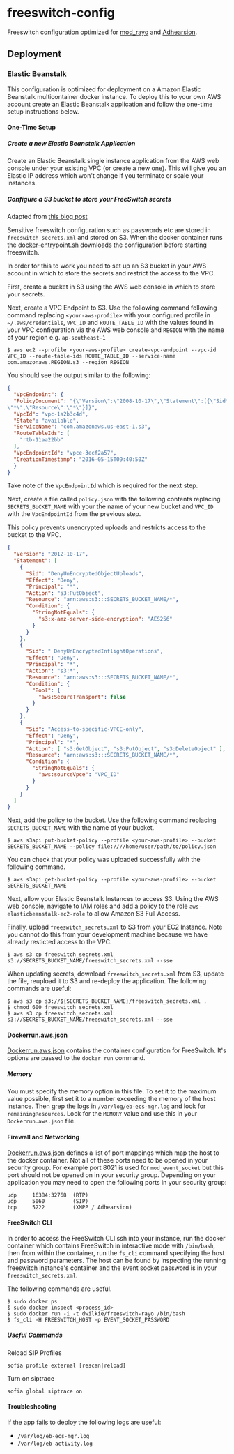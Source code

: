 # freeswitch-config

Freeswitch configuration optimized for [mod_rayo](https://freeswitch.org/confluence/display/FREESWITCH/mod_rayo) and [Adhearsion](https://github.com/adhearsion/adhearsion).

## Deployment

### Elastic Beanstalk

This configuration is optimized for deployment on a Amazon Elastic Beanstalk multicontainer docker instance. To deploy this to your own AWS account create an Elastic Beanstalk application and follow the one-time setup instructions below.

#### One-Time Setup

##### Create a new Elastic Beanstalk Application

Create an Elastic Beanstalk single instance application from the AWS web console under your existing VPC (or create a new one). This will give you an Elastic IP address which won't change if you terminate or scale your instances.

##### Configure a S3 bucket to store your FreeSwitch secrets

Adapted from [this blog post](https://blogs.aws.amazon.com/security/post/Tx2B3QUWAA7KOU/How-to-Manage-Secrets-for-Amazon-EC2-Container-Service-Based-Applications-by-Usi)

Sensitive freeswitch configuration such as passwords etc are stored in `freeswitch_secrets.xml` and stored on S3. When the docker container runs the [docker-entrypoint.sh](https://github.com/dwilkie/freeswitch-config/blob/master/docker-entrypoint.sh) downloads the configuration before starting freeswitch.

In order for this to work you need to set up an S3 bucket in your AWS account in which to store the secrets and restrict the access to the VPC.

First, create a bucket in S3 using the AWS web console in which to store your secrets.

Next, create a VPC Endpoint to S3. Use the following command following command replacing `<your-aws-profile>` with your configured profile in `~/.aws/credentials`, `VPC_ID` and `ROUTE_TABLE_ID` with the values found in your VPC configuration via the AWS web console and `REGION` with the name of your region e.g. `ap-southeast-1`

```
$ aws ec2 --profile <your-aws-profile> create-vpc-endpoint --vpc-id VPC_ID --route-table-ids ROUTE_TABLE_ID --service-name com.amazonaws.REGION.s3 --region REGION
```

You should see the output similar to the following:

```json
{
  "VpcEndpoint": {
  "PolicyDocument": "{\"Version\":\"2008-10-17\",\"Statement\":[{\"Sid\":\"\",\"Effect\":\"Allow\",\"Principal\":\"*\",\"Action\":
\"*\",\"Resource\":\"*\"}]}",
  "VpcId": "vpc-1a2b3c4d",
  "State": "available",
  "ServiceName": "com.amazonaws.us-east-1.s3",
  "RouteTableIds": [
    "rtb-11aa22bb"
  ],
  "VpcEndpointId": "vpce-3ecf2a57",
  "CreationTimestamp": "2016-05-15T09:40:50Z"
  }
}
```

Take note of the `VpcEndpointId` which is required for the next step.

Next, create a file called `policy.json` with the following contents replacing `SECRETS_BUCKET_NAME` with your the name of your new bucket and `VPC_ID` with the `VpcEndpointId` from the previous step.

This policy prevents unencrypted uploads and restricts access to the bucket to the VPC.

```json
{
  "Version": "2012-10-17",
  "Statement": [
    {
      "Sid": "DenyUnEncryptedObjectUploads",
      "Effect": "Deny",
      "Principal": "*",
      "Action": "s3:PutObject",
      "Resource": "arn:aws:s3:::SECRETS_BUCKET_NAME/*",
      "Condition": {
        "StringNotEquals": {
          "s3:x-amz-server-side-encryption": "AES256"
        }
      }
    },
    {
      "Sid": " DenyUnEncryptedInflightOperations",
      "Effect": "Deny",
      "Principal": "*",
      "Action": "s3:*",
      "Resource": "arn:aws:s3:::SECRETS_BUCKET_NAME/*",
      "Condition": {
        "Bool": {
          "aws:SecureTransport": false
        }
      }
    },
    {
      "Sid": "Access-to-specific-VPCE-only",
      "Effect": "Deny",
      "Principal": "*",
      "Action": [ "s3:GetObject", "s3:PutObject", "s3:DeleteObject" ],
      "Resource": "arn:aws:s3:::SECRETS_BUCKET_NAME/*",
      "Condition": {
        "StringNotEquals": {
          "aws:sourceVpce": "VPC_ID"
        }
      }
    }
  ]
}
```

Next, add the policy to the bucket. Use the following command replacing `SECRETS_BUCKET_NAME` with the name of your bucket.

```
$ aws s3api put-bucket-policy --profile <your-aws-profile> --bucket SECRETS_BUCKET_NAME --policy file:////home/user/path/to/policy.json
```

You can check that your policy was uploaded successfully with the following command.

```
$ aws s3api get-bucket-policy --profile <your-aws-profile> --bucket SECRETS_BUCKET_NAME
```

Next, allow your Elastic Beanstalk Instances to access S3. Using the AWS web console, navigate to IAM roles and add a policy to the role `aws-elasticbeanstalk-ec2-role` to allow Amazon S3 Full Access.

Finally, upload `freeswitch_secrets.xml` to S3 from your EC2 Instance. Note you cannot do this from your development machine because we have already resticted access to the VPC.

```
$ aws s3 cp freeswitch_secrets.xml s3://SECRETS_BUCKET_NAME/freeswitch_secrets.xml --sse
```

When updating secrets, download `freeswitch_secrets.xml` from S3, update the file, reupload it to S3 and re-deploy the application. The following commands are useful:

```
$ aws s3 cp s3://${SECRETS_BUCKET_NAME}/freeswitch_secrets.xml .
$ chmod 600 freeswitch_secrets.xml
$ aws s3 cp freeswitch_secrets.xml s3://SECRETS_BUCKET_NAME/freeswitch_secrets.xml --sse
```

#### Dockerrun.aws.json

[Dockerrun.aws.json](https://github.com/dwilkie/freeswitch-config/blob/master/Dockerrun.aws.json) contains the container configuration for FreeSwitch. It's options are passed to the `docker run` command.

##### Memory

You must specify the memory option in this file. To set it to the maximum value possible, first set it to a number exceeding the memory of the host instance. Then grep the logs in `/var/log/eb-ecs-mgr.log` and look for `remainingResources`. Look for the `MEMORY` value and use this in your `Dockerrun.aws.json` file.

#### Firewall and Networking

[Dockerrun.aws.json](https://github.com/dwilkie/freeswitch-config/blob/master/Dockerrun.aws.json) defines a list of port mappings which map the host to the docker container. Not all of these ports need to be opened in your security group. For example port 8021 is used for `mod_event_socket` but this port should not be opened on in your security group. Depending on your application you may need to open the following ports in your security group:

    udp     16384:32768  (RTP)
    udp     5060         (SIP)
    tcp     5222         (XMPP / Adhearsion)

#### FreeSwitch CLI

In order to access the FreeSwitch CLI ssh into your instance, run the docker container which contains FreeSwitch in interactive mode with `/bin/bash`, then from within the container, run the `fs_cli` command specifying the host and password parameters. The host can be found by inspecting the running freeswitch instance's container and the event socket password is in your `freeswitch_secrets.xml`.

The following commands are useful.

```
$ sudo docker ps
$ sudo docker inspect <process_id>
$ sudo docker run -i -t dwilkie/freeswitch-rayo /bin/bash
$ fs_cli -H FREESWITCH_HOST -p EVENT_SOCKET_PASSWORD
```

##### Useful Commands

Reload SIP Profiles

```
sofia profile external [rescan|reload]
```

Turn on siptrace

```
sofia global siptrace on
```

#### Troubleshooting

If the app fails to deploy the following logs are useful:

* `/var/log/eb-ecs-mgr.log`
* `/var/log/eb-activity.log`
